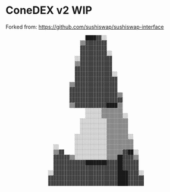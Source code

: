 # ConeDEX v2 WIP

Forked from: https://github.com/sushiswap/sushiswap-interface
                                                                            
                                                                            
                                  ████▓▓░░                                  
                                ▒▒▓▓▓▓▓▓▓▓                                  
                                ▓▓▓▓▓▓▓▓▓▓                                  
                                ▓▓▓▓▓▓▓▓▓▓░░                                
                              ░░▓▓▓▓▓▓▓▓▓▓▓▓                                
                              ▒▒▓▓▓▓▓▓▓▓▓▓▓▓                                
                              ▓▓▓▓▓▓▓▓▓▓▓▓▓▓                                
                              ▓▓▓▓▓▓▓▓▓▓▓▓▓▓░░                              
                              ▓▓▓▓▓▓▓▓▓▓▓▓▓▓▓▓                              
                            ▒▒▓▓▓▓▓▓▓▓▓▓▓▓▓▓▓▓                              
                            ▓▓▓▓▓▓▓▓▓▓▓▓▓▓▓▓▓▓                              
                            ▓▓▓▓▓▓▓▓▓▓▓▓▓▓▓▓▓▓▒▒                            
                            ▓▓▓▓▓▓▓▓▓▓▓▓▓▓▓▓▓▓▓▓                            
                            ▒▒▓▓▓▓▓▓▓▓▓▓▓▓████▒▒                            
                                  ░░░░░░▒▒▒▒▒▒▒▒                            
                                  ░░░░░░▒▒▒▒▒▒▒▒░░                          
                                ░░░░░░░░░░▒▒▒▒▒▒▒▒                          
                                ░░░░░░░░░░▒▒▒▒▒▒▒▒                          
                                ░░░░░░░░░░▒▒▒▒▒▒▒▒                          
                              ░░░░░░░░░░░░▒▒▒▒▒▒▒▒░░                        
                              ░░░░░░░░░░░░▒▒▒▒▒▒▒▒▒▒                        
                      ░░      ░░░░░░░░░░░░▒▒▒▒▒▒▒▒▒▒                        
                      ▒▒▓▓    ░░░░░░░░░░░░▒▒▒▒▒▒▓▓██░░                      
                      ▓▓▓▓▓▓▒▒░░░░░░░░░░░░▒▒▒▒██▓▓▓▓▒▒                      
                      ▓▓▓▓▓▓▓▓▓▓▓▓████████▓▓▓▓██▓▓▓▓▓▓                      
                      ▓▓▓▓▓▓▓▓▓▓▓▓▓▓▓▓▓▓▓▓▓▓▓▓██▓▓▓▓▓▓                      
                    ░░▓▓▓▓▓▓▓▓▓▓▓▓▓▓▓▓▓▓▓▓▓▓▓▓████▓▓▓▓░░                    
                    ▓▓▓▓▓▓▓▓▓▓▓▓▓▓▓▓▓▓▓▓▓▓▓▓▓▓████▓▓▓▓▓▓                    
                    ▓▓▓▓▓▓▓▓▓▓▓▓▓▓▓▓▓▓▓▓▓▓▓▓▓▓████▓▓▓▓▓▓                    
